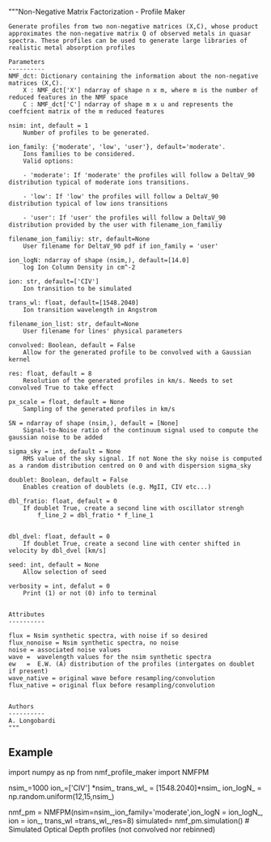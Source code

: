    """Non-Negative Matrix Factorization - Profile Maker
    
    Generate profiles from two non-negative matrices (X,C), whose product approximates the non-negative matrix Q of observed metals in quasar spectra. These profiles can be used to generate large libraries of realistic metal absorption profiles
    
    Parameters
    ----------
    NMF_dct: Dictionary containing the information about the non-negative matrices (X,C).
        X : NMF_dct['X'] ndarray of shape n x m, where m is the number of reduced features in the NMF space
        C : NMF_dct['C'] ndarray of shape m x u and represents the coeffcient matrix of the m reduced features
    
    nsim: int, default = 1
        Number of profiles to be generated.
    
    ion_family: {'moderate', 'low', 'user'}, default='moderate'.
        Ions families to be considered.
        Valid options:
        
        - 'moderate': If 'moderate' the profiles will follow a DeltaV_90 distribution typical of moderate ions transitions.
        
        - 'low': If 'low' the profiles will follow a DeltaV_90 distribution typical of low ions transitions
        
        - 'user': If 'user' the profiles will follow a DeltaV_90 distribution provided by the user with filename_ion_familiy
        
    filename_ion_familiy: str, default=None
        User filename for DeltaV_90 pdf if ion_family = 'user'
    
    ion_logN: ndarray of shape (nsim,), default=[14.0]
        log Ion Column Density in cm^-2
    
    ion: str, default=['CIV']
        Ion transition to be simulated
    
    trans_wl: float, default=[1548.2040]
        Ion transition wavelength in Angstrom
        
    filename_ion_list: str, default=None
        User filename for lines' physical parameters
    
    convolved: Boolean, default = False
        Allow for the generated profile to be convolved with a Gaussian kernel
    
    res: float, default = 8
        Resolution of the generated profiles in km/s. Needs to set convolved True to take effect
        
    px_scale = float, default = None
        Sampling of the generated profiles in km/s
        
    SN = ndarray of shape (nsim,), default = [None]
        Signal-to-Noise ratio of the continuum signal used to compute the gaussian noise to be added
        
    sigma_sky = int, default = None
        RMS value of the sky signal. If not None the sky noise is computed as a random distribution centred on 0 and with dispersion sigma_sky
    
    doublet: Boolean, default = False
        Enables creation of doublets (e.g. MgII, CIV etc...)
    
    dbl_fratio: float, default = 0
        If doublet True, create a second line with oscillator strengh 
            f_line_2 = dbl_fratio * f_line_1


    dbl_dvel: float, default = 0
        If doublet True, create a second line with center shifted in velocity by dbl_dvel [km/s]

    seed: int, default = None
        Allow selection of seed
        
    verbosity = int, defalut = 0
        Print (1) or not (0) info to terminal
    
    
    Attributes
    ----------

    flux = Nsim synthetic spectra, with noise if so desired
    flux_nonoise = Nsim synthetic spectra, no noise
    noise = associated noise values 
    wave =  wavelength values for the nsim synthetic spectra
    ew   =  E.W. (A) distribution of the profiles (intergates on doublet if present)
    wave_native = original wave before resampling/convolution
    flux_native = original flux before resampling/convolution

    
    Authors
    ----------
    A. Longobardi
    """

   Example
----------
import numpy as np
from nmf_profile_maker import NMFPM


nsim_=1000
ion_=['CIV'] *nsim_
trans_wl_ = [1548.2040]*nsim_
ion_logN_ = np.random.uniform(12,15,nsim_)

nmf_pm = NMFPM(nsim=nsim_,ion_family='moderate',ion_logN = ion_logN_, ion = ion_, trans_wl =trans_wl_,res=8)
simulated= nmf_pm.simulation() # Simulated Optical Depth profiles (not convolved nor rebinned)
